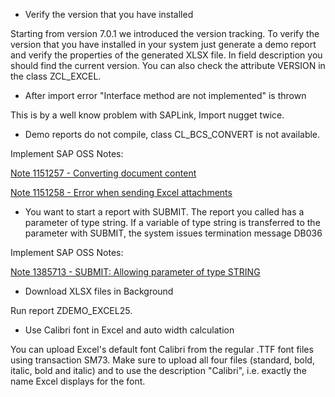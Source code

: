 * Verify the version that you have installed

Starting from version 7.0.1 we introduced the version tracking.
To verify the version that you have installed in your system just generate a demo report and verify the properties of the generated XLSX file. In field description you should find the current version.
You can also check the attribute VERSION in the class ZCL_EXCEL.

* After import error "Interface method are not implemented" is thrown

This is by a well know problem with SAPLink, Import nugget twice.
 
* Demo reports do not compile, class CL_BCS_CONVERT is not available.

Implement SAP OSS Notes:

[Note 1151257 - Converting document content](https://service.sap.com/sap/support/notes/1151257)

[Note 1151258 - Error when sending Excel attachments](https://service.sap.com/sap/support/notes/1151258)
 
* You want to start a report with SUBMIT. The report you called has a parameter of type string. If a variable of type string is transferred to the parameter with SUBMIT, the system issues termination message DB036

Implement SAP OSS Notes:

[Note 1385713 - SUBMIT: Allowing parameter of type STRING](https://service.sap.com/sap/support/notes/1385713)
 
* Download XLSX files in Background

Run report ZDEMO_EXCEL25.

* Use Calibri font in Excel and auto width calculation

You can upload Excel's default font Calibri from the regular .TTF font files using transaction SM73. Make sure to upload all four files (standard, bold, italic, bold and italic) and to use the description "Calibri", i.e. exactly the name Excel displays for the font. 
 
